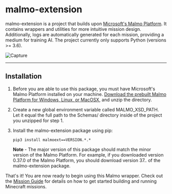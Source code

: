 # **malmo-extension** #

malmo-extension is a project that builds upon [Microsoft's Malmo Platform](https://github.com/Microsoft/malmo/). It contains wrappers and utilities for more intuitive mission design. Additionally, logs are automatically generated for each mission, providing a medium for training AI. The project currently only supports Python (versions >= 3.6).

![Capture](https://user-images.githubusercontent.com/34667018/61174155-7506b100-a56a-11e9-98be-cdaa2f086c7d.JPG)
___
## **Installation** ##

1. Before you are able to use this package, you must have Microsoft's Malmo Platform installed on your machine. [Download the prebuilt Malmo Platform for Windows, Linux, or MacOSX](https://github.com/Microsoft/malmo/releases), and unzip the directory.

2. Create a new global environment variable called MALMO_XSD_PATH. Let it equal the full path to the Schemas/ directory inside of the project you unzipped for step 1.

3. Install the malmo-extension package using pip:
    ```
    pip3 install malmoext==VERSION.*.*
    ```

    **Note** - The major version of this package should match the minor version of the Malmo Platform. For example, if you downloaded version 0.37.0 of the Malmo Platform, you should download version 37.*.* of the malmo-extension package.

That's it! You are now ready to begin using this Malmo wrapper. Check out the [Mission Guide](https://github.com/NateRex/malmo-extension/tree/master/example_missions#malmo-extension-mission-guide) for details on how to get started building and running Minecraft missions.
